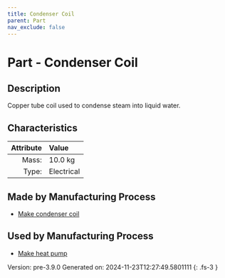 ```yaml
---
title: Condenser Coil
parent: Part
nav_exclude: false
---
```

# Part - Condenser Coil

## Description
Copper tube coil used to condense steam into liquid water.

## Characteristics

| Attribute      | Value |
|--------:|:------|
|Mass:|10.0 kg|
|Type:|Electrical|

## Made by Manufacturing Process

- [Make condenser coil](../process/make-condenser-coil.html)

## Used by Manufacturing Process

- [Make heat pump](../process/make-heat-pump.html)


Version: pre-3.9.0 Generated on: 2024-11-23T12:27:49.5801111
{: .fs-3 }

